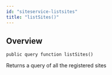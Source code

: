 ```yaml
---
id: "siteservice-listsites"
title: "listSites()"
---
```



## Overview




```luceescript
public query function listSites()
```

Returns a query of all the registered sites

